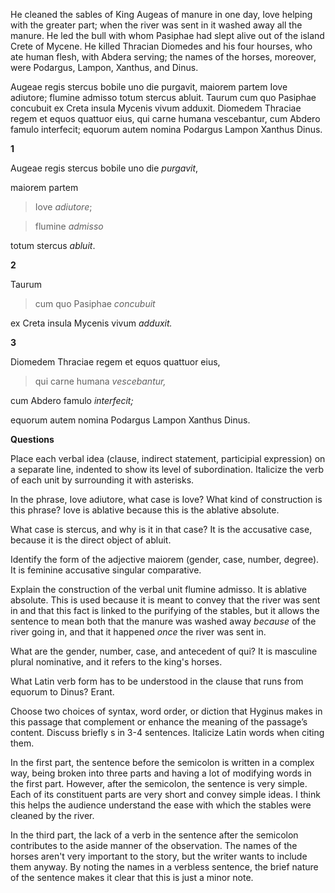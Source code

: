 He cleaned the sables of King Augeas of manure in one day, Iove helping with the greater part; when the river was sent in it washed away all the manure.
He led the bull with whom Pasiphae had slept alive out of the island Crete of Mycene.
He killed Thracian Diomedes and his four hourses, who ate human flesh, with Abdera serving; the names of the horses, moreover, were Podargus, Lampon, Xanthus, and Dinus.

Augeae regis stercus bobile uno die purgavit, maiorem partem Iove adiutore; flumine admisso totum stercus abluit.
Taurum cum quo Pasiphae concubuit ex Creta insula Mycenis vivum adduxit.
Diomedem Thraciae regem et equos quattuor eius, qui carne humana vescebantur, cum Abdero famulo interfecit; equorum autem nomina Podargus Lampon Xanthus Dinus.

**1**

Augeae regis stercus bobile uno die *purgavit*,

maiorem partem

> Iove *adiutore*;

> flumine *admisso*

totum stercus *abluit*.

**2**

Taurum

> cum quo Pasiphae *concubuit*

ex Creta insula Mycenis vivum *adduxit.*

**3**

Diomedem Thraciae regem et equos quattuor eius,

> qui carne humana *vescebantur,*

cum Abdero famulo *interfecit;*

equorum autem nomina Podargus Lampon Xanthus Dinus.

**Questions**

Place each verbal idea (clause, indirect statement, participial expression) on a separate line, indented to show its level of subordination. Italicize the verb of each unit by surrounding it with asterisks.

In the phrase, Iove adiutore, what case is Iove? What kind of construction is this phrase? Iove is ablative because this is the ablative absolute.

What case is stercus, and why is it in that case? It is the accusative case, because it is the direct object of abluit.

Identify the form of the adjective maiorem (gender, case, number, degree). It is feminine accusative singular comparative.

Explain the construction of the verbal unit flumine admisso. It is ablative absolute. This is used because it is meant to convey that the river was sent in and that this fact is linked to the purifying of the stables, but it allows the sentence to mean both that the manure was washed away *because* of the river going in, and that it happened *once* the river was sent in.

What are the gender, number, case, and antecedent of qui? It is masculine plural nominative, and it refers to the king's horses.

What Latin verb form has to be understood in the clause that runs from equorum to Dinus? Erant.

Choose two choices of syntax, word order, or diction that Hyginus makes in this passage that complement or enhance the meaning of the passage’s content. Discuss briefly s in 3-4 sentences. Italicize Latin words when citing them.

In the first part, the sentence before the semicolon is written in a complex way, being broken into three parts and having a lot of modifying words in the first part. However, after the semicolon, the sentence is very simple. Each of its constituent parts are very short and convey simple ideas. I think this helps the audience understand the ease with which the stables were cleaned by the river.

In the third part, the lack of a verb in the sentence after the semicolon contributes to the aside manner of the observation. The names of the horses aren't very important to the story, but the writer wants to include them anyway. By noting the names in a verbless sentence, the brief nature of the sentence makes it clear that this is just a minor note.
